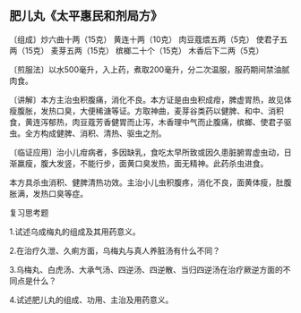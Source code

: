 ## 肥儿丸《太平惠民和剂局方》

〔组成〕炒六曲十两（15克） 黄连十两（10克） 肉豆蔻煨五两（5克） 使君子五两（15克） 麦芽五两（15克） 槟榔二十个（15克） 木香后下二两（5克）

〔煎服法〕以水500毫升，入上药，煮取200毫升，分二次温服，服药期间禁油腻肉食。

〔讲解〕本方主治虫积腹痛，消化不良。本方证是由虫积成疳，脾虚胃热，故见体瘦腹胀，发热口臭，大便稀溏等证。方取神曲，麦芽谷类药以健脾、和中、消积食，黄连泻郁热，肉豆蔻芳香健胃而止泻，木香理中气而止腹痛，槟榔、使君子驱虫。全方构成健脾、消积、清热、驱虫之剂。

〔临证应用〕治小儿疳病者，多因缺乳，食吃太早所致或因久患脏腑胃虚虫动，日渐羸瘦，腹大发竖，不能行步，面黄口臭发热，面无精神。此药杀虫进食。

本方具杀虫消积、健脾清热功效。主治小儿虫积腹疼，消化不良，面黄体瘦，肚腹胀满，发热口臭等症。

复习思考题

1.试述乌成梅丸的组成及其用药意义。

2.在治疗久泄、久痢方面，乌梅丸与真人养脏汤有什么不同？

3.乌梅丸、白虎汤、大承气汤、四逆汤、四逆散、当归四逆汤在治疗厥逆方面的不同点是什么？

4.试述肥儿丸的组成、功用、主治及用药意义。
